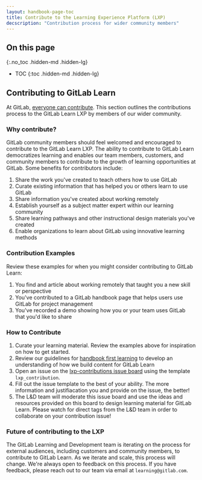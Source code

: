 ```yaml
---
layout: handbook-page-toc
title: Contribute to the Learning Experience Platform (LXP)
decscription: "Contribution process for wider community members"
---
```


## On this page
{:.no_toc .hidden-md .hidden-lg}

- TOC
{:toc .hidden-md .hidden-lg}

## Contributing to GitLab Learn

At GitLab, [everyone can contribute](/company/mission/#mission). This section outlines the contributions process to the GitLab Learn LXP by members of our wider community.

### Why contribute?

GitLab community members should feel welcomed and encouraged to contribute to the GitLab Learn LXP. The ability to contribute to GitLab Learn democratizes learning and enables our team members, customers, and community members to contribute to the growth of learning opportunities at GitLab. Some benefits for contributors include:

1. Share the work you've created to teach others how to use GitLab
1. Curate existing information that has helped you or others learn to use GitLab
1. Share information you've created about working remotely
1. Establish yourself as a subject matter expert within our learning community
1. Share learning pathways and other instructional design materials you've created
1. Enable organizations to learn about GitLab using innovative learning methods

### Contribution Examples

Review these examples for when you might consider contributing to GitLab Learn:

1. You find and article about working remotely that taught you a new skill or perspective
1. You've contributed to a GitLab handbook page that helps users use GitLab for project management
1. You've recorded a demo showing how you or your team uses GitLab that you'd like to share

### How to Contribute

1. Curate your learning material. Review the examples above for inspiration on how to get started.
1. Review our guidelines for [handbook first learning](/handbook/people-group/learning-and-development/interactive-learning/) to develop an understanding of how we build content for GitLab Learn
1. Open an issue on the [lxp-contributions issue board](https://gitlab.com/gitlab-com/people-group/learning-development/lxp-contributions/-/boards) using the template `lxp_contribution`.
1. Fill out the issue template to the best of your ability. The more information and justifiacation you and provide on the issue, the better!
1. The L&D team will moderate this issue board and use the ideas and resources provided on this board to design learning material for GitLab Learn. Please watch for direct tags from the L&D team in order to collaborate on your contribution issue!

### Future of contributing to the LXP

The GitLab Learning and Development team is iterating on the process for external audiences, including customers and community members, to contribute to GitLab Learn. As we iterate and scale, this process will change. We're always open to feedback on this process. If you have feedback, please reach out to our team via email at `learning@gitlab.com`.



